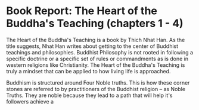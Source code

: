 # Book Report: The Heart of the Buddha's Teaching (chapters 1 - 4)

The Heart of the Buddha's Teaching is a book by Thich Nhat Han.  As the title suggests, Nhat Han writes about getting to the center of Buddhist teachings and philosophies. Buddhist Philosophy is not rooted in following a specific doctrine or a specific set of rules or commandments as is done in western religions like Christianity. The Heart of the Buddha's Teaching is truly a mindset that can be applied to how living life is approached.

Buddhism is structured around Four Noble truths. This is how these corner stones are referred to by practitioners of the Buddhist religion – as Noble Truths. They are noble because they lead to a path that will help it's followers achieve a 
<!--stackedit_data:
eyJoaXN0b3J5IjpbLTE2NzQ3ODQyNTRdfQ==
-->